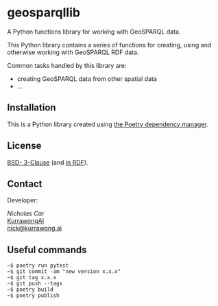 # geosparqllib

A Python functions library for working with GeoSPARQL data.

This Python library contains a series of functions for creating, using and otherwise working with GeoSPARQL RDF data.

Common tasks handled by this library are:

* creating GeoSPARQL data from other spatial data
* ...

## Installation

This is a Python library created using [the Poetry dependency manager](https://python-poetry.org/).

## License

[BSD- 3-Clause](https://opensource.org/license/BSD-3-clause) (and [in RDF](https://purl.org/NET/rdflicense/BSD3.0)).


## Contact

Developer:

*Nicholas Car*  
[KurrawongAI](https://kurrawong.ai)  
<nick@kurrawong.ai>


## Useful commands

```
~$ poetry run pytest
~$ git commit -am "new version x.x.x"
~$ git tag x.x.x
~$ git push --tags
~$ poetry build
~$ poetry publish
```